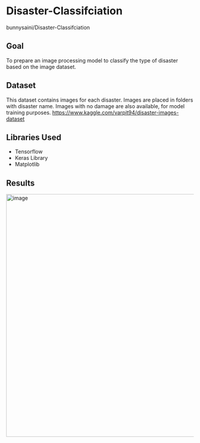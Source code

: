 # Disaster-Classifciation
bunnysaini/Disaster-Classifciation

## Goal 
To prepare an image processing model to classify the type of disaster based on the image dataset.

## Dataset
This dataset contains images for each disaster. Images are placed in folders with disaster name. Images with no damage are also available, for model training purposes. 
https://www.kaggle.com/varpit94/disaster-images-dataset

## Libraries Used
- Tensorflow
- Keras Library
- Matplotlib

## Results

<img width="653" alt="image" src="https://user-images.githubusercontent.com/83510385/150748979-397eb274-6a86-4dba-9402-9044d4ae6ed1.png">


